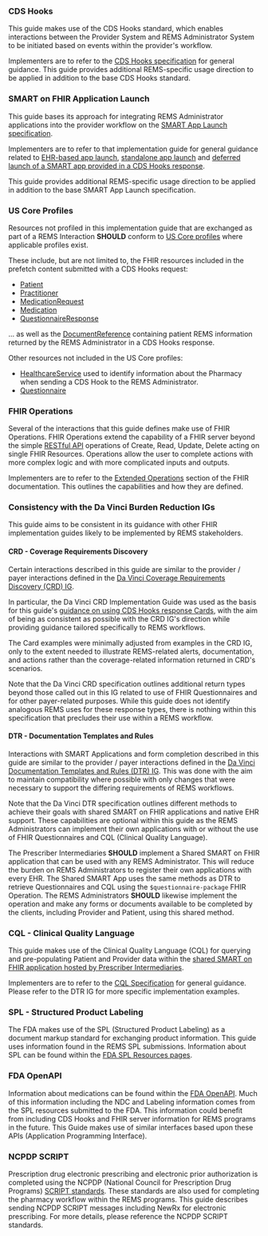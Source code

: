 ### CDS Hooks

This guide makes use of the CDS Hooks standard, which enables interactions between the Provider System and REMS Administrator System to be initiated based on events within the provider's workflow.

Implementers are to refer to the [CDS Hooks specification](https://cds-hooks.hl7.org/2.0) for general guidance. This guide provides additional REMS-specific usage direction to be applied in addition to the base CDS Hooks standard. 

<p></p>

### SMART on FHIR Application Launch

This guide bases its approach for integrating REMS Administrator applications into the provider workflow on the [SMART App Launch specification](https://hl7.org/fhir/smart-app-launch).

Implementers are to refer to that implementation guide for general guidance related to [EHR-based app launch](https://hl7.org/fhir/smart-app-launch/app-launch.html#launch-app-ehr-launch), [standalone app launch](https://hl7.org/fhir/smart-app-launch/app-launch.html#launch-app-standalone-launch) and [deferred launch of a SMART app provided in a CDS Hooks response](https://hl7.org/fhir/smart-app-launch/task-launch.html). 

This guide provides additional REMS-specific usage direction to be applied in addition to the base SMART App Launch specification. 

<p></p>


### US Core Profiles

Resources not profiled in this implementation guide that are exchanged as part of a REMS Interaction **SHOULD** conform to [US Core profiles](https://www.hl7.org/fhir/us/core/profiles-and-extensions.html) where applicable profiles exist. 

These include, but are not limited to, the FHIR resources included in the prefetch content submitted with a CDS Hooks request:

- [Patient](https://www.hl7.org/fhir/us/core/StructureDefinition-us-core-patient.html)
- [Practitioner](https://www.hl7.org/fhir/us/core/StructureDefinition-us-core-practitioner.html)
- [MedicationRequest](https://www.hl7.org/fhir/us/core/StructureDefinition-us-core-medicationrequest.html)
- [Medication](https://www.hl7.org/fhir/us/core/StructureDefinition-us-core-medication.html)
- [QuestionnaireResponse](https://www.hl7.org/fhir/us/core/StructureDefinition-us-core-questionnaireresponse.html)

... as well as the [DocumentReference](https://hl7.org/fhir/us/core/StructureDefinition-us-core-documentreference.html) containing patient REMS information returned by the REMS Administrator in a CDS Hooks response.

Other resources not included in the US Core profiles:

- [HealthcareService](https://hl7.org/fhir/R4/healthcareservice.html) used to identify information about the Pharmacy when sending a CDS Hook to the REMS Administrator.
- [Questionnaire](https://hl7.org/fhir/R4/questionnaire.html)

<p></p>

### FHIR Operations

Several of the interactions that this guide defines make use of FHIR Operations. FHIR Operations extend the capability of a FHIR server beyond the simple [RESTful API](https://www.hl7.org/fhir/http.html) operations of Create, Read, Update, Delete acting on single FHIR Resources. Operations allow the user to complete actions with more complex logic and with more complicated inputs and outputs.

Implementers are to refer to the [Extended Operations](https://www.hl7.org/fhir/operations.html) section of the FHIR documentation. This outlines the capabilities and how they are defined.

<p></p>

### Consistency with the Da Vinci Burden Reduction IGs

This guide aims to be consistent in its guidance with other FHIR implementation guides likely to be implemented by REMS stakeholders. 

#### CRD - Coverage Requirements Discovery

Certain interactions described in this guide are similar to the provider / payer interactions defined in the [Da Vinci Coverage Requirements Discovery \(CRD\) IG](https://hl7.org/fhir/us/davinci-crd).

In particular, the Da Vinci CRD Implementation Guide was used as the basis for this guide's [guidance on using CDS Hooks response Cards](cds-cards.html), with the aim of being as consistent as possible with the CRD IG's direction while providing guidance tailored specifically to REMS workflows. 

The Card examples were minimally adjusted from examples in the CRD IG, only to the extent needed to illustrate REMS-related alerts, documentation, and actions rather than the coverage-related information returned in CRD's scenarios. 

Note that the Da Vinci CRD specification outlines additional return types beyond those called out in this IG related to use of FHIR Questionnaires and for other payer-related purposes. While this guide does not identify analogous REMS uses for these response types, there is nothing within this specification that precludes their use within a REMS workflow.

#### DTR - Documentation Templates and Rules

Interactions with SMART Applications and form completion described in this guide are similar to the provider / payer interactions defined in the [Da Vinci Documentation Templates and Rules \(DTR\) IG](https://hl7.org/fhir/us/davinci-dtr/). This was done with the aim to maintain compatibility where possible with only changes that were necessary to support the differing requirements of REMS workflows.

Note that the Da Vinci DTR specification outlines different methods to achieve their goals with shared SMART on FHIR applications and native EHR support. These capabilities are optional within this guide as the REMS Administrators can implement their own applications with or without the use of FHIR Questionnaires and CQL (Clinical Quality Language).

The Prescriber Intermediaries **SHOULD** implement a Shared SMART on FHIR application that can be used with any REMS Administrator. This will reduce the burden on REMS Administrators to register their own applications with every EHR. The Shared SMART App uses the same methods as DTR to retrieve Questionnaires and CQL using the `$questionnaire-package` FHIR Operation. The REMS Administrators **SHOULD** likewise implement the operation and make any forms or documents available to be completed by the clients, including Provider and Patient, using this shared method.

<p></p>

### CQL - Clinical Quality Language

This guide makes use of the Clinical Quality Language (CQL) for querying and pre-populating Patient and Provider data within the [shared SMART on FHIR application hosted by Prescriber Intermediaries](specification.html#support-for-shared-smart-on-fhir-application).

Implementers are to refer to the [CQL Specification](https://cql.hl7.org/) for general guidance. Please refer to the DTR IG for more specific implementation examples.

<p></p>

### SPL - Structured Product Labeling

The FDA makes use of the SPL (Structured Product Labeling) as a document markup standard for exchanging product information. This guide uses information found in the REMS SPL submissions. Information about SPL can be found within the [FDA SPL Resources pages](https://www.fda.gov/industry/fda-data-standards-advisory-board/structured-product-labeling-resources).

<p></p>

### FDA OpenAPI

Information about medications can be found within the [FDA OpenAPI](https://open.fda.gov/apis/). Much of this information including the NDC and Labeling information comes from the SPL resources submitted to the FDA. This information could benefit from including CDS Hooks and FHIR server information for REMS programs in the future. This Guide makes use of similar interfaces based upon these APIs (Application Programming Interface).

<p></p>

### NCPDP SCRIPT

Prescription drug electronic prescribing and electronic prior authorization is completed using the NCPDP (National Council for Prescription Drug Programs) [SCRIPT standards](https://standards.ncpdp.org/Access-to-Standards.aspx). These standards are also used for completing the pharmacy workflow within the REMS programs. This guide describes sending NCPDP SCRIPT messages including NewRx for electronic prescribing. For more details, please reference the NCPDP SCRIPT standards.

<p></p>

<p></p>
